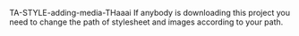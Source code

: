 TA-STYLE-adding-media-THaaai
If anybody is downloading this project you need to change the path of stylesheet and images according to your path.
